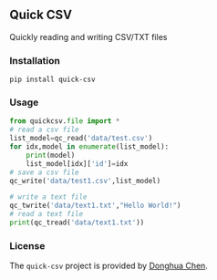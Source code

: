 ## Quick CSV

Quickly reading and writing CSV/TXT files

### Installation
```pip
pip install quick-csv
```

### Usage

```python
from quickcsv.file import *
# read a csv file
list_model=qc_read('data/test.csv')
for idx,model in enumerate(list_model):
    print(model)
    list_model[idx]['id']=idx
# save a csv file
qc_write('data/test1.csv',list_model)

# write a text file
qc_twrite('data/text1.txt',"Hello World!")
# read a text file
print(qc_tread('data/text1.txt'))
```

### License

The `quick-csv` project is provided by [Donghua Chen](https://github.com/dhchenx). 

